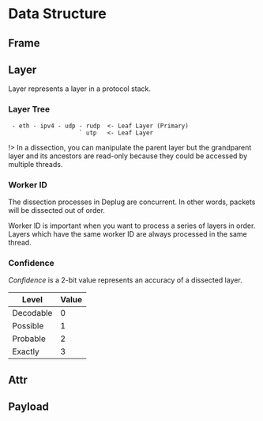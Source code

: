 
# Data Structure

## Frame

## Layer

Layer represents a layer in a protocol stack.

### Layer Tree

```
 - eth - ipv4 - udp - rudp  <- Leaf Layer (Primary)
                    ` utp   <- Leaf Layer
```

!> In a dissection, you can manipulate the parent layer but the grandparent layer
and its ancestors are read-only because they could be accessed by multiple threads.

### Worker ID

The dissection processes in Deplug are concurrent.
In other words, packets will be dissected out of order.

Worker ID is important when you want to process a series of layers in order.
Layers which have the same worker ID are always processed in the same thread.

### Confidence

_Confidence_ is a 2-bit value represents an accuracy of a dissected layer.

|Level    |Value|
|---------|-----|
|Decodable|0    |
|Possible |1    |
|Probable |2    |
|Exactly  |3    |

## Attr

## Payload
